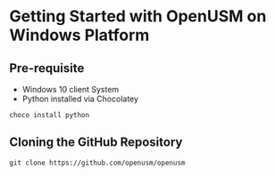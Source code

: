 # Getting Started with OpenUSM on Windows Platform

## Pre-requisite

- Windows 10 client System
- Python installed via Chocolatey

```
choco install python
```

## Cloning the GitHub Repository

```
git clone https://github.com/openusm/openusm
```
